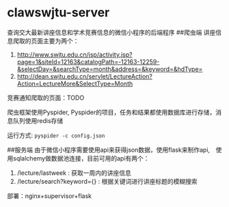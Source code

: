 # clawswjtu-server
查询交大最新讲座信息和学术竞赛信息的微信小程序的后端程序
##爬虫端
讲座信息爬取的页面主要为两个：
1. http://www.swjtu.edu.cn/jsp/activity.jsp?page=1&siteId=12163&catalogPath=-12163-12259-&selectDay=&searchType=month&address=&keyword=&hdType=
2. http://dean.swjtu.edu.cn/servlet/LectureAction?Action=LectureMore&SelectType=Month

竞赛通知爬取的页面：TODO

爬虫框架使用Pyspider, Pyspider的项目，任务和结果都使用数据库进行存储，消息队列使用redis存储

运行方式: `pyspider -c config.json`

##服务端
由于微信小程序需要使用api来获得json数据，使用flask来制作api,　使用sqlalchemy做数据池连接，目前可用的api有两个：
1. /lecture/lastweek : 获取一周内的讲座信息
2. /lecture/search?keyword={} : 根据关键词进行讲座标题的模糊搜索

部署：nginx+supervisor+flask


